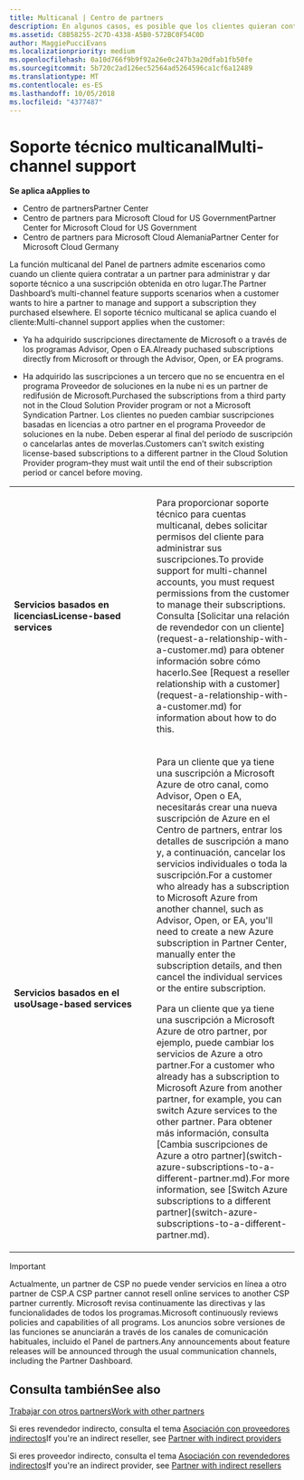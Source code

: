 ```yaml
---
title: Multicanal | Centro de partners
description: En algunos casos, es posible que los clientes quieran contratarte para ofrecer soporte técnico y aprovisionar una suscripción que compraron en otro lugar.
ms.assetid: C8B58255-2C7D-4338-A5B0-572BC0F54C0D
author: MaggiePucciEvans
ms.localizationpriority: medium
ms.openlocfilehash: 0a10d766f9b9f92a26e0c247b3a20dfab1fb50fe
ms.sourcegitcommit: 5b720c2ad126ec52564ad5264596ca1cf6a12489
ms.translationtype: MT
ms.contentlocale: es-ES
ms.lasthandoff: 10/05/2018
ms.locfileid: "4377487"
---
```

# <a name="multi-channel-support"></a><span data-ttu-id="21be0-103">Soporte técnico multicanal</span><span class="sxs-lookup"><span data-stu-id="21be0-103">Multi-channel support</span></span>

**<span data-ttu-id="21be0-104">Se aplica a</span><span class="sxs-lookup"><span data-stu-id="21be0-104">Applies to</span></span>**

-  <span data-ttu-id="21be0-105">Centro de partners</span><span class="sxs-lookup"><span data-stu-id="21be0-105">Partner Center</span></span>
-  <span data-ttu-id="21be0-106">Centro de partners para Microsoft Cloud for US Government</span><span class="sxs-lookup"><span data-stu-id="21be0-106">Partner Center for Microsoft Cloud for US Government</span></span>
-  <span data-ttu-id="21be0-107">Centro de partners para Microsoft Cloud Alemania</span><span class="sxs-lookup"><span data-stu-id="21be0-107">Partner Center for Microsoft Cloud Germany</span></span>

<span data-ttu-id="21be0-108">La función multicanal del Panel de partners admite escenarios como cuando un cliente quiera contratar a un partner para administrar y dar soporte técnico a una suscripción obtenida en otro lugar.</span><span class="sxs-lookup"><span data-stu-id="21be0-108">The Partner Dashboard’s multi-channel feature supports scenarios when a customer wants to hire a partner to manage and support a subscription they purchased elsewhere.</span></span> <span data-ttu-id="21be0-109">El soporte técnico multicanal se aplica cuando el cliente:</span><span class="sxs-lookup"><span data-stu-id="21be0-109">Multi-channel support applies when the customer:</span></span>

-   <span data-ttu-id="21be0-110">Ya ha adquirido suscripciones directamente de Microsoft o a través de los programas Advisor, Open o EA.</span><span class="sxs-lookup"><span data-stu-id="21be0-110">Already puchased subscriptions directly from Microsoft or through the Advisor, Open, or EA programs.</span></span>

-   <span data-ttu-id="21be0-111">Ha adquirido las suscripciones a un tercero que no se encuentra en el programa Proveedor de soluciones en la nube ni es un partner de redifusión de Microsoft.</span><span class="sxs-lookup"><span data-stu-id="21be0-111">Purchased the subscriptions from a third party not in the Cloud Solution Provider program or not a Microsoft Syndication Partner.</span></span> <span data-ttu-id="21be0-112">Los clientes no pueden cambiar suscripciones basadas en licencias a otro partner en el programa Proveedor de soluciones en la nube. Deben esperar al final del período de suscripción o cancelarlas antes de moverlas.</span><span class="sxs-lookup"><span data-stu-id="21be0-112">Customers can’t switch existing license-based subscriptions to a different partner in the Cloud Solution Provider program–they must wait until the end of their subscription period or cancel before moving.</span></span>


<table>
<colgroup>
<col width="50%" />
<col width="50%" />
</colgroup>
<tbody>
<tr class="odd">
<td><p><strong><span data-ttu-id="21be0-113">Servicios basados en licencias</span><span class="sxs-lookup"><span data-stu-id="21be0-113">License-based services</span></span></strong></p></td>
<td><p><span data-ttu-id="21be0-114">Para proporcionar soporte técnico para cuentas multicanal, debes solicitar permisos del cliente para administrar sus suscripciones.</span><span class="sxs-lookup"><span data-stu-id="21be0-114">To provide support for multi-channel accounts, you must request permissions from the customer to manage their subscriptions.</span></span> <span data-ttu-id="21be0-115">Consulta [Solicitar una relación de revendedor con un cliente](request-a-relationship-with-a-customer.md) para obtener información sobre cómo hacerlo.</span><span class="sxs-lookup"><span data-stu-id="21be0-115">See [Request a reseller relationship with a customer](request-a-relationship-with-a-customer.md) for information about how to do this.</span></span></p></td>
</tr>
<tr class="even">
<td><p><strong><span data-ttu-id="21be0-116">Servicios basados en el uso</span><span class="sxs-lookup"><span data-stu-id="21be0-116">Usage-based services</span></span></strong></p></td>
<td>
<p><span data-ttu-id="21be0-117">Para un cliente que ya tiene una suscripción a Microsoft Azure de otro canal, como Advisor, Open o EA, necesitarás crear una nueva suscripción de Azure en el Centro de partners, entrar los detalles de suscripción a mano y, a continuación, cancelar los servicios individuales o toda la suscripción.</span><span class="sxs-lookup"><span data-stu-id="21be0-117">For a customer who already has a subscription to Microsoft Azure from another channel, such as Advisor, Open, or EA, you'll need to create a new Azure subscription in Partner Center, manually enter the subscription details, and then cancel the individual services or the entire subscription.</span></span></p>
<p><span data-ttu-id="21be0-118">Para un cliente que ya tiene una suscripción a Microsoft Azure de otro partner, por ejemplo, puede cambiar los servicios de Azure a otro partner.</span><span class="sxs-lookup"><span data-stu-id="21be0-118">For a customer who already has a subscription to Microsoft Azure from another partner, for example, you can switch Azure services to the other partner.</span></span> <span data-ttu-id="21be0-119">Para obtener más información, consulta [Cambia suscripciones de Azure a otro partner](switch-azure-subscriptions-to-a-different-partner.md).</span><span class="sxs-lookup"><span data-stu-id="21be0-119">For more information, see [Switch Azure subscriptions to a different partner](switch-azure-subscriptions-to-a-different-partner.md).</span></span></p>
</td>
</tr>
</tbody>
</table>

> [!IMPORTANT]  
> <span data-ttu-id="21be0-120">Actualmente, un partner de CSP no puede vender servicios en línea a otro partner de CSP.</span><span class="sxs-lookup"><span data-stu-id="21be0-120">A CSP partner cannot resell online services to another CSP partner currently.</span></span> <span data-ttu-id="21be0-121">Microsoft revisa continuamente las directivas y las funcionalidades de todos los programas.</span><span class="sxs-lookup"><span data-stu-id="21be0-121">Microsoft continuously reviews policies and capabilities of all programs.</span></span> <span data-ttu-id="21be0-122">Los anuncios sobre versiones de las funciones se anunciarán a través de los canales de comunicación habituales, incluido el Panel de partners.</span><span class="sxs-lookup"><span data-stu-id="21be0-122">Any announcements about feature releases will be announced through the usual communication channels, including the Partner Dashboard.</span></span> 

## <a name="see-also"></a><span data-ttu-id="21be0-123">Consulta también</span><span class="sxs-lookup"><span data-stu-id="21be0-123">See also</span></span>

[<span data-ttu-id="21be0-124">Trabajar con otros partners</span><span class="sxs-lookup"><span data-stu-id="21be0-124">Work with other partners</span></span>](work-with-other-partners.md)

<span data-ttu-id="21be0-125">Si eres revendedor indirecto, consulta el tema [Asociación con proveedores indirectos](indirect-reseller-tasks-in-partner-center.md)</span><span class="sxs-lookup"><span data-stu-id="21be0-125">If you're an indirect reseller, see [Partner with indirect providers](indirect-reseller-tasks-in-partner-center.md)</span></span>

<span data-ttu-id="21be0-126">Si eres proveedor indirecto, consulta el tema [Asociación con revendedores indirectos](indirect-provider-tasks-in-partner-center.md)</span><span class="sxs-lookup"><span data-stu-id="21be0-126">If you're an indirect provider, see [Partner with indirect resellers](indirect-provider-tasks-in-partner-center.md)</span></span> 

 

 



